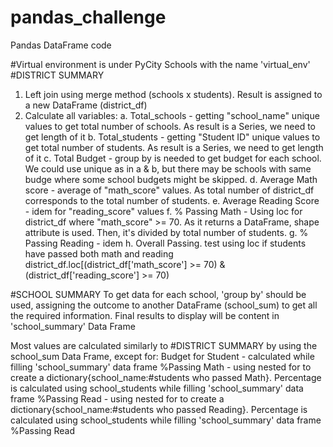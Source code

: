 # pandas_challenge
Pandas DataFrame code

#Virtual environment is under PyCity Schools with the name 'virtual_env'
#DISTRICT SUMMARY
1. Left join using merge method (schools x students). Result is assigned to a new DataFrame (district_df)
2. Calculate all variables:
a. Total_schools - getting "school_name" unique values to get total number of schools. As result is a Series, we need to get length of it
b. Total_students - getting "Student ID" unique values to get total number of students. As result is a Series, we need to get length of it 
c. Total Budget - group by is needed to get budget for each school. We could use unique as in a & b, but there may be schools with same budge where some school budgets might be skipped.
d. Average Math score - average of "math_score" values. As total number of district_df corresponds to the total number of students.
e. Average Reading Score - idem for "reading_score" values
f. % Passing Math - Using loc for district_df where "math_score" >= 70. As it returns a DataFrame, shape attribute is used. Then, it's divided by total number of students.
g. % Passing Reading - idem
h. Overall Passing. test using loc if students have passed both math and reading
	district_df.loc[(district_df['math_score'] >= 70) & (district_df['reading_score'] >= 70) 

#SCHOOL SUMMARY
To get data for each school, 'group by' should be used, assigning the outcome to another DataFrame (school_sum) to get all the required information. 
Final results to display will be content in 'school_summary' Data Frame

Most values are calculated similarly to #DISTRICT SUMMARY by using the school_sum Data Frame, except for:
Budget for Student - calculated while filling 'school_summary' data frame 
%Passing Math - using nested for to create a dictionary{school_name:#students who passed Math}. Percentage is calculated using school_students while filling 'school_summary' data frame
%Passing Read - using nested for to create a dictionary{school_name:#students who passed Reading}. Percentage is calculated using school_students while filling 'school_summary' data frame
%Passing Read

